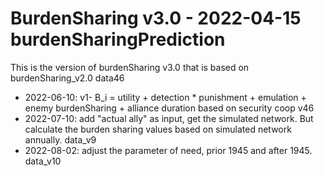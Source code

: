 # BurdenSharing v3.0 - 2022-04-15 burdenSharingPrediction

This is the version of burdenSharing v3.0 that is based on burdenSharing_v2.0 data46

* 2022-06-10: v1- B_i = utility + detection * punishment + emulation + enemy burdenSharing + alliance duration
  based on security coop v46
* 2022-07-10: add "actual ally" as input, get the simulated network. But calculate the burden sharing values
  based on simulated network annually. data_v9
* 2022-08-02: adjust the parameter of need, prior 1945 and after 1945. data_v10